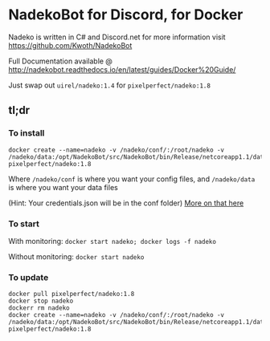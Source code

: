 # NadekoBot for Discord, for Docker
Nadeko is written in C# and Discord.net for more information visit https://github.com/Kwoth/NadekoBot

Full Documentation available @ http://nadekobot.readthedocs.io/en/latest/guides/Docker%20Guide/

Just swap out `uirel/nadeko:1.4` for `pixelperfect/nadeko:1.8`

## tl;dr

### To install

    docker create --name=nadeko -v /nadeko/conf/:/root/nadeko -v /nadeko/data:/opt/NadekoBot/src/NadekoBot/bin/Release/netcoreapp1.1/data pixelperfect/nadeko:1.8
    
Where `/nadeko/conf` is where you want your config files, and `/nadeko/data` is where you want your data files

(Hint: Your credentials.json will be in the conf folder) [More on that here](http://nadekobot.readthedocs.io/en/latest/JSON%20Explanations/)

### To start

With monitoring: `docker start nadeko; docker logs -f nadeko`

Without monitoring: `docker start nadeko`

### To update

    docker pull pixelperfect/nadeko:1.8
    docker stop nadeko
    dockerr rm nadeko
    docker create --name=nadeko -v /nadeko/conf/:/root/nadeko -v /nadeko/data:/opt/NadekoBot/src/NadekoBot/bin/Release/netcoreapp1.1/data pixelperfect/nadeko:1.8
    
